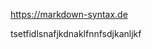 <a href="https://markdown-syntax.de">https://markdown-syntax.de</a>

tsetfidlsnafjkdnaklfnnfsdjkanljkf
